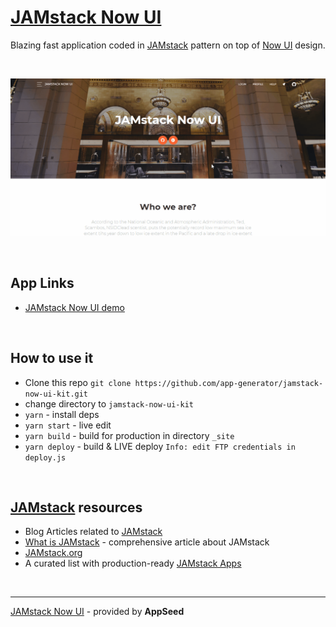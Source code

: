 # [JAMstack Now UI](https://appseed.us/apps/jamstack/jamstack-now-ui-kit)

Blazing fast application coded in [JAMstack](https://jamstack.org/) pattern on top of [Now UI](https://demos.creative-tim.com/now-ui-kit/) design.

<br />

![JAMstack Now UI - Gif animated intro.](https://github.com/app-generator/static/blob/master/products/jamstack-now-ui-intro.gif?raw=true)

<br />

## App Links

- [JAMstack Now UI demo](https://jamstack-now-ui-kit.appseed.us/)

<br />

## How to use it

- Clone this repo `git clone https://github.com/app-generator/jamstack-now-ui-kit.git`
- change directory to `jamstack-now-ui-kit`
- `yarn` - install deps
- `yarn start` - live edit
- `yarn build` - build for production in directory `_site`
- `yarn deploy` - build & LIVE deploy `Info: edit FTP credentials in deploy.js `

<br />

## [JAMstack](https://jamstack.org/) resources

- Blog Articles related to [JAMstack](https://blog.appseed.us/tag/jamstack/)
- [What is JAMstack](https://blog.appseed.us/what-is-jamstack/) - comprehensive article about JAMstack
- [JAMstack.org](https://jamstack.org/)
- A curated list with production-ready [JAMstack Apps](https://appseed.us/apps/jamstack)

<br />

---
[JAMstack Now UI](https://appseed.us/apps/jamstack/jamstack-now-ui-kit) - provided by **AppSeed**
